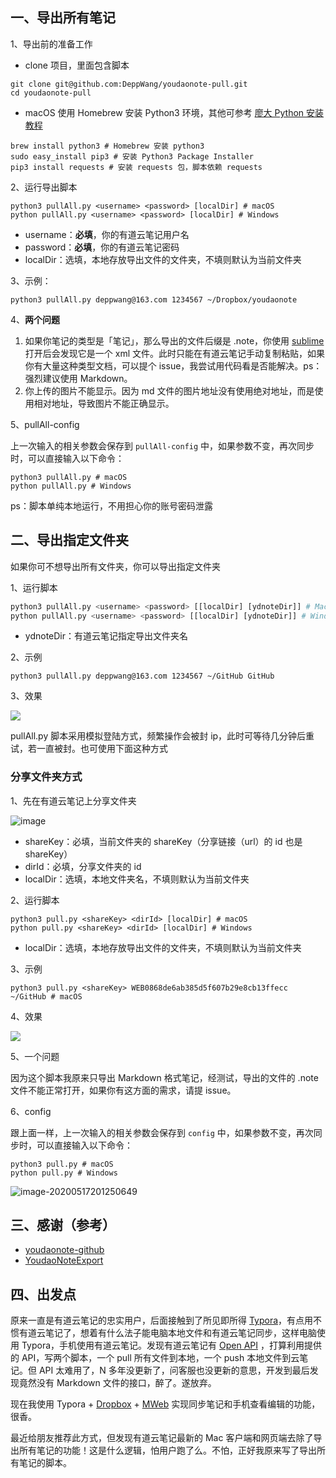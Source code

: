 ## 一、导出所有笔记

1、导出前的准备工作

- clone 项目，里面包含脚本

```shell
git clone git@github.com:DeppWang/youdaonote-pull.git
cd youdaonote-pull
```

- macOS 使用 Homebrew 安装 Python3 环境，其他可参考 [廖大 Python 安装教程](https://www.liaoxuefeng.com/wiki/1016959663602400/1016959856222624)

```shell
brew install python3 # Homebrew 安装 python3
sudo easy_install pip3 # 安装 Python3 Package Installer
pip3 install requests # 安装 requests 包，脚本依赖 requests
```

2、运行导出脚本

```shell
python3 pullAll.py <username> <password> [localDir] # macOS
python pullAll.py <username> <password> [localDir] # Windows
```

* username：**必填**，你的有道云笔记用户名
* password：**必填**，你的有道云笔记密码
* localDir：选填，本地存放导出文件的文件夹，不填则默认为当前文件夹

3、示例：

```shell
python3 pullAll.py deppwang@163.com 1234567 ~/Dropbox/youdaonote
```

4、**两个问题**

1. 如果你笔记的类型是「笔记」，那么导出的文件后缀是 .note，你使用 [sublime](https://www.sublimetext.com/3) 打开后会发现它是一个 xml 文件。此时只能在有道云笔记手动复制粘贴，如果你有大量这种类型文档，可以提个 issue，我尝试用代码看是否能解决。ps：强烈建议使用 Markdown。
2. 你上传的图片不能显示。因为 md 文件的图片地址没有使用绝对地址，而是使用相对地址，导致图片不能正确显示。

5、pullAll-config

上一次输入的相关参数会保存到 `pullAll-config` 中，如果参数不变，再次同步时，可以直接输入以下命令：

```shell
python3 pullAll.py # macOS
python pullAll.py # Windows
```

ps：脚本单纯本地运行，不用担心你的账号密码泄露

## 二、导出指定文件夹

如果你可不想导出所有文件夹，你可以导出指定文件夹

1、运行脚本

```python
python3 pullAll.py <username> <password> [[localDir] [ydnoteDir]] # MacOS
python pullAll.py <username> <password> [[localDir] [ydnoteDir]] # Windows
```

- ydnoteDir：有道云笔记指定导出文件夹名

2、示例

```shell
python3 pullAll.py deppwang@163.com 1234567 ~/GitHub GitHub
```

3、效果

![](https://deppwang.oss-cn-beijing.aliyuncs.com/blog/2020-03-29-150254.png)

pullAll.py 脚本采用模拟登陆方式，频繁操作会被封 ip，此时可等待几分钟后重试，若一直被封。也可使用下面这种方式

### 分享文件夹方式

1、先在有道云笔记上分享文件夹

![image](https://deppwang.oss-cn-beijing.aliyuncs.com/blog/2020-03-29-150245.png)


* shareKey：必填，当前文件夹的 shareKey（分享链接（url）的 id 也是 shareKey）
* dirId：必填，分享文件夹的 id
* localDir：选填，本地文件夹名，不填则默认为当前文件夹

2、运行脚本

```shell
python3 pull.py <shareKey> <dirId> [localDir] # macOS
python pull.py <shareKey> <dirId> [localDir] # Windows
```

- localDir：选填，本地存放导出文件的文件夹，不填则默认为当前文件夹

3、示例

```shell
python3 pull.py <shareKey> WEB0868de6ab385d5f607b29e8cb13ffecc ~/GitHub # macOS
```

4、效果

![](https://deppwang.oss-cn-beijing.aliyuncs.com/blog/2020-03-29-150314.png)

5、一个问题

因为这个脚本我原来只导出 Markdown 格式笔记，经测试，导出的文件的 .note 文件不能正常打开，如果你有这方面的需求，请提 issue。

6、config

跟上面一样，上一次输入的相关参数会保存到 `config` 中，如果参数不变，再次同步时，可以直接输入以下命令：

```shell
python3 pull.py # macOS
python pull.py # Windows
```

![image-20200517201250649](https://deppwang.oss-cn-beijing.aliyuncs.com/blog/2020-05-17-121251.png)

## 三、感谢（参考）

- [youdaonote-github](https://github.com/junzixiehui/youdaonote-github)
- [YoudaoNoteExport](https://github.com/wesley2012/YoudaoNoteExport)

## 四、出发点

原来一直是有道云笔记的忠实用户，后面接触到了所见即所得 [Typora](https://typora.io/)，有点用不惯有道云笔记了，想着有什么法子能电脑本地文件和有道云笔记同步，这样电脑使用 Typora，手机使用有道云笔记。发现有道云笔记有 [Open API](http://note.youdao.com/open/developguide.html) ，打算利用提供的 API，写两个脚本，一个 pull 所有文件到本地，一个 push 本地文件到云笔记。但 API 太难用了，N 多年没更新了，问客服也没更新的意思，开发到最后发现竟然没有 Markdown 文件的接口，醉了。遂放弃。

现在我使用 Typora + [Dropbox](https://www.dropbox.com/) + [MWeb](https://www.mweb.im/) 实现同步笔记和手机查看编辑的功能，很香。

最近给朋友推荐此方式，但发现有道云笔记最新的 Mac 客户端和网页端去除了导出所有笔记的功能！这是什么逻辑，怕用户跑了么。不怕，正好我原来写了导出所有笔记的脚本。

<!--[](https://deppwang.oss-cn-beijing.aliyuncs.com/blog/2020-03-29-150319.png)-->

<!--[](https://deppwang.oss-cn-beijing.aliyuncs.com/blog/2020-03-29-150303.png)-->


